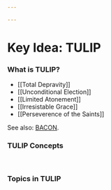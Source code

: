 ```yaml
---

---
```


# Key Idea: TULIP

### What is **TULIP?**

-   [[Total Depravity]]
-   [[Unconditional Election]]
-   [[Limited Atonement]]
-   [[Irresistable Grace]]
-   [[Perseverence of the Saints]]

See also: [BACON](https://calebsnotes.netlify.app/bacon).

### **TULIP Concepts**

 

### **Topics in TULIP**
